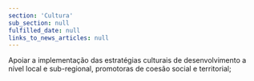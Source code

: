 ```yaml
---
section: 'Cultura'
sub_section: null
fulfilled_date: null
links_to_news_articles: null
---
```


Apoiar a implementação das estratégias culturais de desenvolvimento a nível local e sub-regional, promotoras de coesão social e territorial;